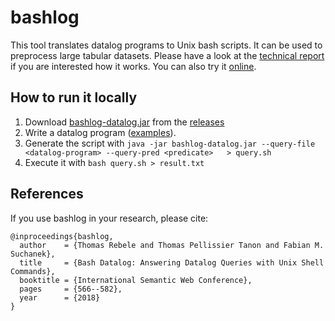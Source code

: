 # bashlog
This tool translates datalog programs to Unix bash scripts. It can be used to preprocess large tabular datasets.
Please have a look at the [technical report](https://www.thomasrebele.org/publications/2018_report_bashlog.pdf) if you are interested how it works.
You can also try it [online](https://www.thomasrebele.org/projects/bashlog/).

## How to run it locally

1. Download [bashlog-datalog.jar](https://github.com/thomasrebele/bashlog/releases/download/v1.0/bashlog-datalog.jar) from the [releases](https://github.com/thomasrebele/bashlog/releases)
2. Write a datalog program ([examples](https://www.thomasrebele.org/projects/bashlog/datalog)).
3. Generate the script with `java -jar bashlog-datalog.jar --query-file <datalog-program> --query-pred <predicate>   > query.sh`
4. Execute it with `bash query.sh > result.txt`

## References

If you use bashlog in your research, please cite:

    @inproceedings{bashlog,
      author    = {Thomas Rebele and Thomas Pellissier Tanon and Fabian M. Suchanek},
      title     = {Bash Datalog: Answering Datalog Queries with Unix Shell Commands},
      booktitle = {International Semantic Web Conference},
      pages     = {566--582},
      year      = {2018}
    }
